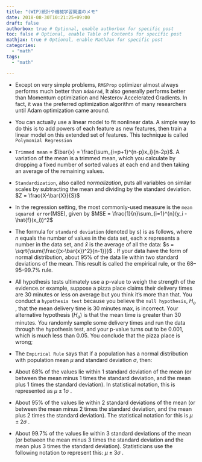 ```yaml
---
title: "(WIP)統計や機械学習関連のメモ"
date: 2018-08-30T10:21:25+09:00
draft: false
authorbox: true # Optional, enable authorbox for specific post
toc: false # Optional, enable Table of Contents for specific post
mathjax: true # Optional, enable MathJax for specific post
categories:
  - "math"
tags:
  - "math"

---
```



- Except on very simple problems, `RMSProp` optimizer almost always performs much better than `AdaGrad`, It also generally performs better than Momentum optimization and Nesterov Accelerated Gradients. In fact, it was the preferred optimization algorithm of many researchers until Adam optimization came around.


- You can actually use a linear model to fit nonlinear data. A simple  way to do this is to add powers of each feature as new features, then train a linear model on this extended set of features. This technique is called `Polymonial Regression`


- `Trimmed mean` = $\bar{x} = \frac{\sum_{i=p+1}^{n-p}x_i}{n-2p}$. A variation of the mean is a trimmed mean, which you calculate by dropping a fixed number of sorted values at each end and then taking an average of the
remaining values.

- `Standardization`, also called *normalization*, puts all variables on similar scales by subtracting the mean and dividing by the standard deviation. $Z = \frac{X-\bar{X}}{S}$

- In the regression setting, the most commonly-used measure is the `mean squared error`(MSE), given by $MSE = \frac{1}{n}\sum_{i=1}^{n}(y_i - \hat{f}(x_i))^2$

- The formula for `standard deviation` (denoted by s) is as follows, where *n* equals the number of values in the data set, each x represents a number in the data set, and $\bar{x}$ is the average of all the data: $s = \sqrt{\sum{\frac{(x-\bar{x})^2}{n-1}}}$ . If your data have the form of normal distribution, about 95% of the data lie within two standard deviations of the mean. This result is called the empirical rule, or the 68–95–99.7% rule. 

- All hypothesis tests ultimately use a p-value to weigh the strength of the evidence.or example, suppose a pizza place claims their delivery times are 30 minutes or less on average but you think it’s more than that. You conduct a `hypothesis test` because you believe the `null hypothesis`, $H_o$ , that the mean delivery time is 30 minutes max, is incorrect. Your alternative hypothesis ($H_a$) is that the mean time is greater than 30 minutes. You randomly sample some delivery times and run the data through the hypothesis test, and your p-value turns out to be 0.001, which is much less than 0.05. You conclude that the pizza place is wrong;


- The `Empirical Rule` says that if a population has a normal distribution with population mean $\mu$ and standard deviation $\sigma$, then:
 - About 68% of the values lie within 1 standard deviation of the mean (or between the mean minus 1 times the standard deviation, and the mean plus 1 times the standard deviation). In statistical notation, this is represented as $\mu \pm 1\sigma$ .
 - About 95% of the values lie within 2 standard deviations of the mean (or between the mean minus 2 times the standard deviation, and the mean plus 2 times the standard deviation). The statistical notation for this is $\mu \pm 2\sigma$ .
 - About 99.7% of the values lie within 3 standard deviations of the mean (or between the mean minus 3 times the standard deviation and the mean plus 3 times the standard deviation). Statisticians use the following notation to represent this: $\mu \pm 3\sigma$ .
